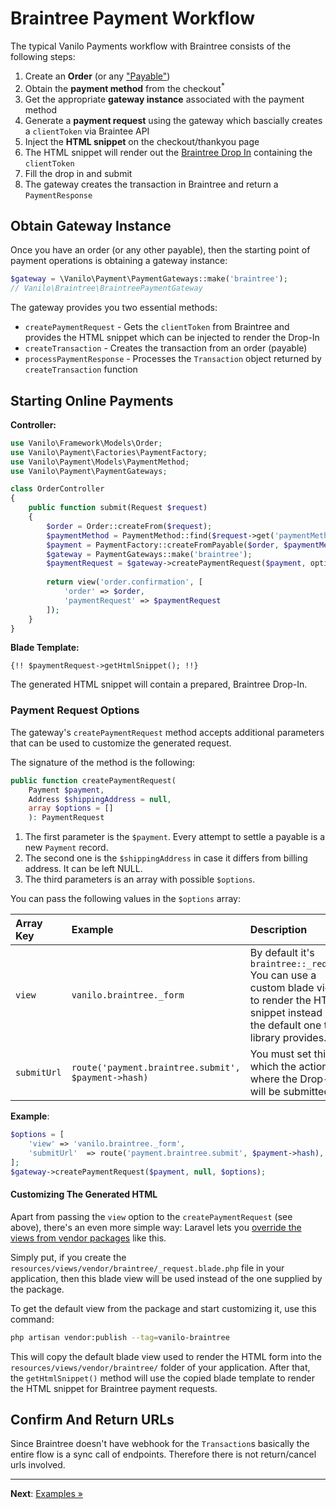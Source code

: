 # Braintree Payment Workflow

The typical Vanilo Payments workflow with Braintree
consists of the following steps:

1. Create an **Order** (or any
   ["Payable"](https://vanilo.io/docs/2.x/payments#payables))
2. Obtain the **payment method** from the checkout<sup>*</sup>
3. Get the appropriate **gateway instance** associated with the payment
   method
4. Generate a **payment request** using the gateway which bascially creates a `clientToken` via Braintee API
5. Inject the **HTML snippet** on the checkout/thankyou page
6. The HTML snippet will render out the [Braintree Drop In](https://developer.paypal.com/braintree/docs/start/drop-in) containing the `clientToken`
7. Fill the drop in and submit
8. The gateway creates the transaction in Braintree and return a `PaymentResponse`

## Obtain Gateway Instance

Once you have an order (or any other payable), then the starting point
of payment operations is obtaining a gateway instance:

```php
$gateway = \Vanilo\Payment\PaymentGateways::make('braintree');
// Vanilo\Braintree\BraintreePaymentGateway
```

The gateway provides you two essential methods:

- `createPaymentRequest` - Gets the `clientToken` from Braintree and provides the HTML snippet which can be injected to render the Drop-In
- `createTransaction` - Creates the transaction from an order (payable)
- `processPaymentResponse` - Processes the `Transaction` object returned by `createTransaction` function

## Starting Online Payments

**Controller:**

```php
use Vanilo\Framework\Models\Order;
use Vanilo\Payment\Factories\PaymentFactory;
use Vanilo\Payment\Models\PaymentMethod;
use Vanilo\Payment\PaymentGateways;

class OrderController
{
    public function submit(Request $request)
    {
        $order = Order::createFrom($request);
        $paymentMethod = PaymentMethod::find($request->get('paymentMethod'));
        $payment = PaymentFactory::createFromPayable($order, $paymentMethod);
        $gateway = PaymentGateways::make('braintree');
        $paymentRequest = $gateway->createPaymentRequest($payment, options: ['submitUrl' => route('payment.braintree.submit', $payment->hash)]);
 
        return view('order.confirmation', [
            'order' => $order,
            'paymentRequest' => $paymentRequest
        ]);
    }
}
```

**Blade Template:**

```blade
{!! $paymentRequest->getHtmlSnippet(); !!}
```

The generated HTML snippet will contain a prepared, Braintree Drop-In.

### Payment Request Options

The gateway's `createPaymentRequest` method accepts additional
parameters that can be used to customize the generated request.

The signature of the method is the following:

```php
public function createPaymentRequest(
    Payment $payment,
    Address $shippingAddress = null,
    array $options = []
    ): PaymentRequest
```

1. The first parameter is the `$payment`. Every attempt to settle a
   payable is a new `Payment` record.
2. The second one is the `$shippingAddress` in case it differs from
   billing address. It can be left NULL.
3. The third parameters is an array with possible `$options`.

You can pass the following values in the `$options` array:

| Array Key | Example                                             | Description                                                                                                                                        |
|:----------|:----------------------------------------------------|:---------------------------------------------------------------------------------------------------------------------------------------------------|
| `view`    | `vanilo.braintree._form`                            | By default it's `braintree::_request` You can use a custom blade view to render the HTML snippet instead of the default one this library provides. |
| `submitUrl`     | `route('payment.braintree.submit', $payment->hash)` | You must set this url which the action where the Drop-In will be submitted.                                                                        |

**Example**:

```php
$options = [
    'view' => 'vanilo.braintree._form',
    'submitUrl'  => route('payment.braintree.submit', $payment->hash),
];
$gateway->createPaymentRequest($payment, null, $options);
```

#### Customizing The Generated HTML

Apart from passing the `view` option to the `createPaymentRequest` (see
above), there's an even more simple way: Laravel lets you
[override the views from vendor packages](https://laravel.com/docs/8.x/packages#overriding-package-views)
like this.

Simply put, if you create the
`resources/views/vendor/braintree/_request.blade.php` file in your
application, then this blade view will be used instead of the one
supplied by the package.

To get the default view from the package and start customizing it, use
this command:

```bash
php artisan vendor:publish --tag=vanilo-braintree
```

This will copy the default blade view used to render the HTML form into
the `resources/views/vendor/braintree/` folder of your application. After
that, the `getHtmlSnippet()` method will use the copied blade template
to render the HTML snippet for Braintree payment requests.

## Confirm And Return URLs

Since Braintree doesn't have webhook for the `Transaction`s basically the entire flow is a sync call of endpoints.
Therefore there is not return/cancel urls involved.

---

**Next**: [Examples &raquo;](examples.md)
